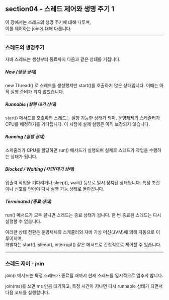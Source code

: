 ## section04 - 스레드 제어와 생명 주기 1

이 장에서는 스레드의 생명 주기에 대해 다루며,  
이를 제어하는 join에 대해 다룹니다.

---

### 스레드의 생명주기

자바 스레드는 생성부터 종료까지 다음과 같은 상태를 거칩니다.

##### New (생성 상태)
new Thread() 로 스레드를 생성했지만 start()를 호출하지 않은 상태입니다. 이때는 아직 실행 준비가 되지 않았습니다.

##### Runnable (실행 대기 상태)
start() 메서드를 호출하면 스레드는 실행 가능한 상태가 되며, 운영체제의 스케줄러가 CPU를 배정하기를 기다립니다. 이 시점에 실제 실행은 아직 보장되지 않습니다.

##### Running (실행 상태)
스케줄러가 CPU를 할당하면 run() 메서드가 실행되며 실제로 스레드가 작업을 수행하는 상태가 됩니다.

##### Blocked / Waiting (차단/대기 상태)
입출력 작업을 기다리거나 sleep(), wait() 등으로 일시 정지된 상태입니다. 특정 조건이나 신호를 받아야 다시 실행 가능 상태로 돌아갑니다.

##### Terminated (종료 상태)
run() 메서드가 모두 끝나면 스레드는 종료 상태가 됩니다. 한 번 종료된 스레드는 다시 실행할 수 없습니다.  

이러한 상태 전환은 운영체제의 스케줄러와 자바 가상 머신(JVM)에 의해 자동으로 이루어지며,  
개발자는 start(), sleep(), interrupt() 같은 메서드로 간접적으로 제어할 수 있습니다.

---

### 스레드 제어 - join

join() 메서드는 특정 스레드가 종료될 때까지 현재 스레드를 일시적으로 멈추게 합니다.  

join(ms)를 쓰면 ms 만큼 대기하고, 특정 시간이 지나면 다시 runnable 상태가 되면서 다음 코드를 실행합니다.